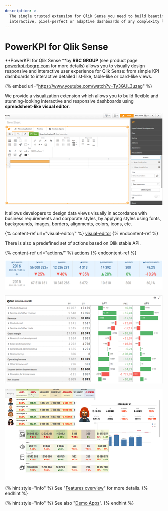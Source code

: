 ```yaml
---
description: >-
  The single trusted extension for Qlik Sense you need to build beautiful,
  interactive, pixel-perfect or adaptive dashboards of any complexity level
---
```


# PowerKPI for Qlik Sense

**PowerKPI for Qlik Sense **by **RBC GROUP** (see product page [powerkpi.rbcgrp.com](https://powerkpi.rbcgrp.com) for more details) allows you to visually design responsive and interactive user experience for Qlik Sense: from simple KPI dashboards to interactive detailed list-like, table-like or card-like views.

{% embed url="https://www.youtube.com/watch?v=Ty3GUL3uzag" %}

We provide a visualization extension which allows you to build flexible and stunning-looking interactive and responsive dashboards using **spreadsheet-like visual editor**.&#x20;

![Visual Editor](.gitbook/assets/VisualEditor.png)

It allows developers to design data views visually in accordance with business requirements and corporate styles, by applying styles using fonts, backgrounds, images, borders, alignments, colors, icons, etc.&#x20;

{% content-ref url="visual-editor/" %}
[visual-editor](visual-editor/)
{% endcontent-ref %}

There is also a predefined set of actions based on Qlik stable API.

{% content-ref url="actions/" %}
[actions](actions/)
{% endcontent-ref %}

![](.gitbook/assets/KPIs.png)

![](.gitbook/assets/NetIncome.png)

![Examples](.gitbook/assets/Visualizations.png)

{% hint style="info" %}
See "[Features overview](features-overview.md)" for more details.
{% endhint %}

{% hint style="info" %}
See also "[Demo Apps](demo-apps.md)".
{% endhint %}
